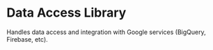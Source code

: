 # Data Access Library

Handles data access and integration with Google services (BigQuery, Firebase, etc).
